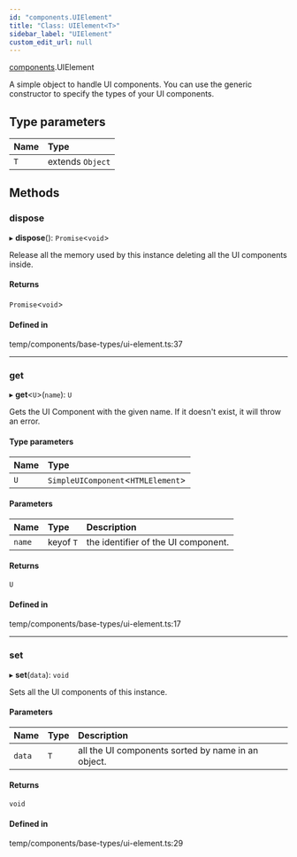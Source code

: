 ```yaml
---
id: "components.UIElement"
title: "Class: UIElement<T>"
sidebar_label: "UIElement"
custom_edit_url: null
---
```


[components](../modules/components.md).UIElement

A simple object to handle UI components. You can use the generic constructor
to specify the types of your UI components.

## Type parameters

| Name | Type |
| :------ | :------ |
| `T` | extends `Object` |

## Methods

### dispose

▸ **dispose**(): `Promise`<`void`\>

Release all the memory used by this instance deleting all the UI components
inside.

#### Returns

`Promise`<`void`\>

#### Defined in

temp/components/base-types/ui-element.ts:37

___

### get

▸ **get**<`U`\>(`name`): `U`

Gets the UI Component with the given name. If it doesn't exist, it will
throw an error.

#### Type parameters

| Name | Type |
| :------ | :------ |
| `U` | `SimpleUIComponent`<`HTMLElement`\> |

#### Parameters

| Name | Type | Description |
| :------ | :------ | :------ |
| `name` | keyof `T` | the identifier of the UI component. |

#### Returns

`U`

#### Defined in

temp/components/base-types/ui-element.ts:17

___

### set

▸ **set**(`data`): `void`

Sets all the UI components of this instance.

#### Parameters

| Name | Type | Description |
| :------ | :------ | :------ |
| `data` | `T` | all the UI components sorted by name in an object. |

#### Returns

`void`

#### Defined in

temp/components/base-types/ui-element.ts:29
